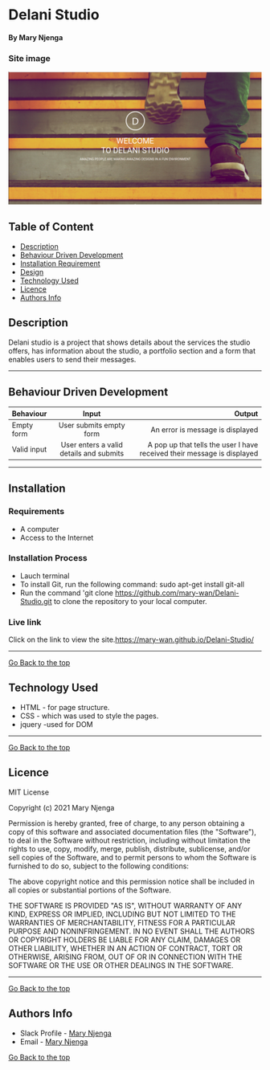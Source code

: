 # Delani Studio
#### By Mary Njenga
### Site image
![Project Image](assets/site.png)
## Table of Content
+ [Description](#description)
+ [Behaviour Driven Development](#Behaviour-Driven-Development)
+ [Installation Requirement](#Installation)
+ [Design](#design)
+ [Technology Used](#technology-used)
+ [Licence](#licence)
+ [Authors Info](#author-Info)
## Description
 Delani studio is a project that shows details about the services the studio offers, has information about the studio, a portfolio section and a form that enables users to send their messages. 

****
## Behaviour Driven Development
| Behaviour      | Input     | Output     |
| :------------- | :----------: | -----------: |
|  Empty form    | User submits empty form | An error is message is displayed    |
|  Valid input    | User enters a valid details and submits    | A pop up that tells the user I have received their message is displayed |


****
## Installation
### Requirements
* A computer
* Access to the Internet
### Installation Process
* Lauch terminal
* To install Git, run the following command: sudo apt-get install git-all
* Run the command 'git clone https://github.com/mary-wan/Delani-Studio.git to clone the repository to your local computer.
### Live link
 Click on the link to view the site.https://mary-wan.github.io/Delani-Studio/
****
[Go Back to the top](#delani-Studio)
## Technology Used
* HTML - for page structure.
* CSS - which was used to style the pages.
* jquery -used for DOM

****
[Go Back to the top](#delani-Studio)
## Licence
MIT License

Copyright (c) 2021 Mary Njenga

Permission is hereby granted, free of charge, to any person obtaining a copy
of this software and associated documentation files (the "Software"), to deal
in the Software without restriction, including without limitation the rights
to use, copy, modify, merge, publish, distribute, sublicense, and/or sell
copies of the Software, and to permit persons to whom the Software is
furnished to do so, subject to the following conditions:

The above copyright notice and this permission notice shall be included in all
copies or substantial portions of the Software.

THE SOFTWARE IS PROVIDED "AS IS", WITHOUT WARRANTY OF ANY KIND, EXPRESS OR
IMPLIED, INCLUDING BUT NOT LIMITED TO THE WARRANTIES OF MERCHANTABILITY,
FITNESS FOR A PARTICULAR PURPOSE AND NONINFRINGEMENT. IN NO EVENT SHALL THE
AUTHORS OR COPYRIGHT HOLDERS BE LIABLE FOR ANY CLAIM, DAMAGES OR OTHER
LIABILITY, WHETHER IN AN ACTION OF CONTRACT, TORT OR OTHERWISE, ARISING FROM,
OUT OF OR IN CONNECTION WITH THE SOFTWARE OR THE USE OR OTHER DEALINGS IN THE
SOFTWARE.


****
[Go Back to the top](#delani-Studio)
## Authors Info
* Slack Profile - [Mary Njenga](https://app.slack.com/client/T077KKCG6/GLRQR61NW/user_profile/U027VKL1WLT?cdn_fallback=1)
* Email - [Mary Njenga](mary.njenga@student.moringaschool.com)

[Go Back to the top](#delani-Studio)